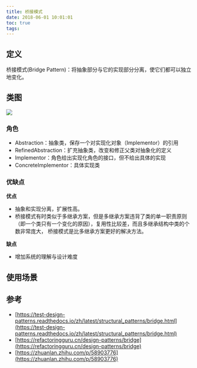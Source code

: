 ```yaml
---
title: 桥接模式
date: 2018-06-01 10:01:01
toc: true
tags: 
---
```




## 定义

桥接模式(Bridge Pattern)：将抽象部分与它的实现部分分离，使它们都可以独立地变化。

## 类图

![](./1.jpg)

### 角色


- Abstraction：抽象类，保存一个对实现化对象（Implementor）的引用
- RefinedAbstraction：扩充抽象类，改变和修正父类对抽象化的定义
- Implementor：角色给出实现化角色的接口，但不给出具体的实现
- ConcreteImplementor：具体实现类


### 优缺点


**优点**

- 抽象和实现分离，扩展性高。
- 桥接模式有时类似于多继承方案，但是多继承方案违背了类的单一职责原则（即一个类只有一个变化的原因），复用性比较差，而且多继承结构中类的个数非常庞大，
  桥接模式是比多继承方案更好的解决方法。

**缺点**

- 增加系统的理解与设计难度

## 使用场景




## 参考

- [https://test-design-patterns.readthedocs.io/zh/latest/structural_patterns/bridge.html](https://test-design-patterns.readthedocs.io/zh/latest/structural_patterns/bridge.html)
- [https://refactoringguru.cn/design-patterns/bridge](https://refactoringguru.cn/design-patterns/bridge)
- [https://zhuanlan.zhihu.com/p/58903776](https://zhuanlan.zhihu.com/p/58903776)
